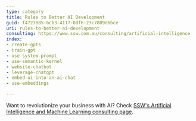 ```yaml
---
type: category
title: Rules to Better AI Development
guid: f4727885-bcb3-4117-8df6-23c7809d6bce
uri: rules-to-better-ai-development
consulting: https://www.ssw.com.au/consulting/artificial-intelligence
index:
- create-gpts
- train-gpt
- use-system-prompt
- use-semantic-kernel
- website-chatbot
- leverage-chatgpt
- embed-ui-into-an-ai-chat
- use-embeddings

---
```


Want to revolutionize your business with AI? Check [SSW's Artificial Intelligence and Machine Learning consulting page](https://www.ssw.com.au/consulting/artificial-intelligence).
